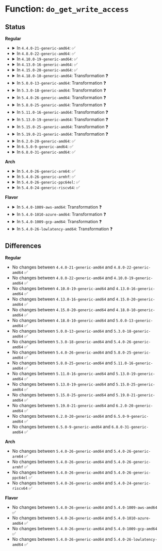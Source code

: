 # Function: <code>do_get_write_access</code>

## Status
<b>Regular</b>
<ul>
<li>
<details>
<summary>In <code>4.4.0-21-generic-amd64</code>: ✅</summary>

```c
int do_get_write_access(handle_t * handle, struct journal_head * jh, int force_copy)
```

```json
{
  "name": "do_get_write_access",
  "collision_type": "Unique Static",
  "inline_type": "No",
  "funcs": [
    {
      "addr": 18446744071581893760,
      "name": "do_get_write_access",
      "external": false,
      "loc": "fs/jbd2/transaction.c:811",
      "file": "fs/jbd2/transaction.c",
      "inline": "seen, unknown",
      "caller_inline": [],
      "caller_func": [
        "fs/jbd2/transaction.c:jbd2_journal_get_write_access",
        "fs/jbd2/transaction.c:jbd2_journal_get_undo_access"
      ]
    }
  ],
  "symbols": [
    {
      "addr": 18446744071581893760,
      "name": "do_get_write_access",
      "section": ".text",
      "bind": "STB_LOCAL",
      "size": 1158
    }
  ]
}
```
</details>
</li>
<li>
<details>
<summary>In <code>4.8.0-22-generic-amd64</code>: ✅</summary>

```c
int do_get_write_access(handle_t * handle, struct journal_head * jh, int force_copy)
```

```json
{
  "name": "do_get_write_access",
  "collision_type": "Unique Static",
  "inline_type": "No",
  "funcs": [
    {
      "addr": 18446744071582081232,
      "name": "do_get_write_access",
      "external": false,
      "loc": "fs/jbd2/transaction.c:808",
      "file": "fs/jbd2/transaction.c",
      "inline": "seen, unknown",
      "caller_inline": [],
      "caller_func": [
        "fs/jbd2/transaction.c:jbd2_journal_get_undo_access",
        "fs/jbd2/transaction.c:jbd2_journal_get_write_access"
      ]
    }
  ],
  "symbols": [
    {
      "addr": 18446744071582081232,
      "name": "do_get_write_access",
      "section": ".text",
      "bind": "STB_LOCAL",
      "size": 1088
    }
  ]
}
```
</details>
</li>
<li>
<details>
<summary>In <code>4.10.0-19-generic-amd64</code>: ✅</summary>

```c
int do_get_write_access(handle_t * handle, struct journal_head * jh, int force_copy)
```

```json
{
  "name": "do_get_write_access",
  "collision_type": "Unique Static",
  "inline_type": "No",
  "funcs": [
    {
      "addr": 18446744071582171328,
      "name": "do_get_write_access",
      "external": false,
      "loc": "fs/jbd2/transaction.c:810",
      "file": "fs/jbd2/transaction.c",
      "inline": "seen, unknown",
      "caller_inline": [],
      "caller_func": [
        "fs/jbd2/transaction.c:jbd2_journal_get_undo_access",
        "fs/jbd2/transaction.c:jbd2_journal_get_write_access"
      ]
    }
  ],
  "symbols": [
    {
      "addr": 18446744071582171328,
      "name": "do_get_write_access",
      "section": ".text",
      "bind": "STB_LOCAL",
      "size": 1085
    }
  ]
}
```
</details>
</li>
<li>
<details>
<summary>In <code>4.13.0-16-generic-amd64</code>: ✅</summary>

```c
int do_get_write_access(handle_t * handle, struct journal_head * jh, int force_copy)
```

```json
{
  "name": "do_get_write_access",
  "collision_type": "Unique Static",
  "inline_type": "No",
  "funcs": [
    {
      "addr": 18446744071582257856,
      "name": "do_get_write_access",
      "external": false,
      "loc": "fs/jbd2/transaction.c:823",
      "file": "fs/jbd2/transaction.c",
      "inline": "seen, unknown",
      "caller_inline": [],
      "caller_func": [
        "fs/jbd2/transaction.c:jbd2_journal_get_undo_access",
        "fs/jbd2/transaction.c:jbd2_journal_get_write_access"
      ]
    }
  ],
  "symbols": [
    {
      "addr": 18446744071582257856,
      "name": "do_get_write_access",
      "section": ".text",
      "bind": "STB_LOCAL",
      "size": 1076
    }
  ]
}
```
</details>
</li>
<li>
<details>
<summary>In <code>4.15.0-20-generic-amd64</code>: ✅</summary>

```c
int do_get_write_access(handle_t * handle, struct journal_head * jh, int force_copy)
```

```json
{
  "name": "do_get_write_access",
  "collision_type": "Unique Static",
  "inline_type": "No",
  "funcs": [
    {
      "addr": 18446744071582406896,
      "name": "do_get_write_access",
      "external": false,
      "loc": "fs/jbd2/transaction.c:826",
      "file": "fs/jbd2/transaction.c",
      "inline": "seen, unknown",
      "caller_inline": [],
      "caller_func": [
        "fs/jbd2/transaction.c:jbd2_journal_get_undo_access",
        "fs/jbd2/transaction.c:jbd2_journal_get_write_access"
      ]
    }
  ],
  "symbols": [
    {
      "addr": 18446744071582406896,
      "name": "do_get_write_access",
      "section": ".text",
      "bind": "STB_LOCAL",
      "size": 1080
    }
  ]
}
```
</details>
</li>
<li>
<details>
<summary>In <code>4.18.0-10-generic-amd64</code>: Transformation ❓</summary>

```c
int do_get_write_access(handle_t * handle, struct journal_head * jh, int force_copy)
```

```json
{
  "name": "do_get_write_access",
  "collision_type": "Unique Static",
  "inline_type": "No",
  "funcs": [
    {
      "addr": 0,
      "name": "do_get_write_access",
      "external": false,
      "loc": "fs/jbd2/transaction.c:822",
      "file": "fs/jbd2/transaction.c",
      "inline": "seen, unknown",
      "caller_inline": [],
      "caller_func": [
        "fs/jbd2/transaction.c:jbd2_journal_get_undo_access",
        "fs/jbd2/transaction.c:jbd2_journal_get_write_access"
      ]
    }
  ],
  "symbols": [
    {
      "addr": 18446744071582597216,
      "name": "do_get_write_access",
      "section": ".text",
      "bind": "STB_LOCAL",
      "size": 1014
    },
    {
      "addr": 18446744071582601884,
      "name": "do_get_write_access.cold.18",
      "section": ".text",
      "bind": "STB_LOCAL",
      "size": 84
    }
  ]
}
```
</details>
</li>
<li>
<details>
<summary>In <code>5.0.0-13-generic-amd64</code>: Transformation ❓</summary>

```c
int do_get_write_access(handle_t * handle, struct journal_head * jh, int force_copy)
```

```json
{
  "name": "do_get_write_access",
  "collision_type": "Unique Static",
  "inline_type": "No",
  "funcs": [
    {
      "addr": 0,
      "name": "do_get_write_access",
      "external": false,
      "loc": "fs/jbd2/transaction.c:855",
      "file": "fs/jbd2/transaction.c",
      "inline": "seen, unknown",
      "caller_inline": [],
      "caller_func": [
        "fs/jbd2/transaction.c:jbd2_journal_get_undo_access",
        "fs/jbd2/transaction.c:jbd2_journal_get_write_access"
      ]
    }
  ],
  "symbols": [
    {
      "addr": 18446744071582698928,
      "name": "do_get_write_access",
      "section": ".text",
      "bind": "STB_LOCAL",
      "size": 1014
    },
    {
      "addr": 18446744071582703627,
      "name": "do_get_write_access.cold.19",
      "section": ".text",
      "bind": "STB_LOCAL",
      "size": 84
    }
  ]
}
```
</details>
</li>
<li>
<details>
<summary>In <code>5.3.0-18-generic-amd64</code>: Transformation ❓</summary>

```c
int do_get_write_access(handle_t * handle, struct journal_head * jh, int force_copy)
```

```json
{
  "name": "do_get_write_access",
  "collision_type": "Unique Static",
  "inline_type": "No",
  "funcs": [
    {
      "addr": 0,
      "name": "do_get_write_access",
      "external": false,
      "loc": "fs/jbd2/transaction.c:855",
      "file": "fs/jbd2/transaction.c",
      "inline": "seen, unknown",
      "caller_inline": [],
      "caller_func": [
        "fs/jbd2/transaction.c:jbd2_journal_get_undo_access",
        "fs/jbd2/transaction.c:jbd2_journal_get_write_access"
      ]
    }
  ],
  "symbols": [
    {
      "addr": 18446744071582871584,
      "name": "do_get_write_access",
      "section": ".text",
      "bind": "STB_LOCAL",
      "size": 1075
    },
    {
      "addr": 18446744071582876770,
      "name": "do_get_write_access.cold",
      "section": ".text",
      "bind": "STB_LOCAL",
      "size": 76
    }
  ]
}
```
</details>
</li>
<li>
<details>
<summary>In <code>5.4.0-26-generic-amd64</code>: Transformation ❓</summary>

```c
int do_get_write_access(handle_t * handle, struct journal_head * jh, int force_copy)
```

```json
{
  "name": "do_get_write_access",
  "collision_type": "Unique Static",
  "inline_type": "No",
  "funcs": [
    {
      "addr": 0,
      "name": "do_get_write_access",
      "external": false,
      "loc": "fs/jbd2/transaction.c:858",
      "file": "fs/jbd2/transaction.c",
      "inline": "seen, unknown",
      "caller_inline": [],
      "caller_func": [
        "fs/jbd2/transaction.c:jbd2_journal_get_undo_access",
        "fs/jbd2/transaction.c:jbd2_journal_get_write_access"
      ]
    }
  ],
  "symbols": [
    {
      "addr": 18446744071582978320,
      "name": "do_get_write_access",
      "section": ".text",
      "bind": "STB_LOCAL",
      "size": 986
    },
    {
      "addr": 18446744071582983261,
      "name": "do_get_write_access.cold",
      "section": ".text",
      "bind": "STB_LOCAL",
      "size": 76
    }
  ]
}
```
</details>
</li>
<li>
<details>
<summary>In <code>5.8.0-25-generic-amd64</code>: Transformation ❓</summary>

```c
int do_get_write_access(handle_t * handle, struct journal_head * jh, int force_copy)
```

```json
{
  "name": "do_get_write_access",
  "collision_type": "Unique Static",
  "inline_type": "No",
  "funcs": [
    {
      "addr": 0,
      "name": "do_get_write_access",
      "external": false,
      "loc": "fs/jbd2/transaction.c:937",
      "file": "fs/jbd2/transaction.c",
      "inline": "seen, unknown",
      "caller_inline": [],
      "caller_func": [
        "fs/jbd2/transaction.c:jbd2_journal_get_undo_access",
        "fs/jbd2/transaction.c:jbd2_journal_get_write_access"
      ]
    }
  ],
  "symbols": [
    {
      "addr": 18446744071583294928,
      "name": "do_get_write_access",
      "section": ".text",
      "bind": "STB_LOCAL",
      "size": 860
    },
    {
      "addr": 18446744071583299616,
      "name": "do_get_write_access.cold",
      "section": ".text",
      "bind": "STB_LOCAL",
      "size": 25
    }
  ]
}
```
</details>
</li>
<li>
<details>
<summary>In <code>5.11.0-16-generic-amd64</code>: Transformation ❓</summary>

```c
int do_get_write_access(handle_t * handle, struct journal_head * jh, int force_copy)
```

```json
{
  "name": "do_get_write_access",
  "collision_type": "Unique Static",
  "inline_type": "No",
  "funcs": [
    {
      "addr": 0,
      "name": "do_get_write_access",
      "external": false,
      "loc": "fs/jbd2/transaction.c:939",
      "file": "fs/jbd2/transaction.c",
      "inline": "seen, unknown",
      "caller_inline": [],
      "caller_func": [
        "fs/jbd2/transaction.c:jbd2_journal_get_undo_access",
        "fs/jbd2/transaction.c:jbd2_journal_get_write_access"
      ]
    }
  ],
  "symbols": [
    {
      "addr": 18446744071583410288,
      "name": "do_get_write_access",
      "section": ".text",
      "bind": "STB_LOCAL",
      "size": 788
    },
    {
      "addr": 18446744071591349188,
      "name": "do_get_write_access.cold",
      "section": ".text",
      "bind": "STB_LOCAL",
      "size": 25
    }
  ]
}
```
</details>
</li>
<li>
<details>
<summary>In <code>5.13.0-19-generic-amd64</code>: Transformation ❓</summary>

```c
int do_get_write_access(handle_t * handle, struct journal_head * jh, int force_copy)
```

```json
{
  "name": "do_get_write_access",
  "collision_type": "Unique Static",
  "inline_type": "No",
  "funcs": [
    {
      "addr": 0,
      "name": "do_get_write_access",
      "external": false,
      "loc": "fs/jbd2/transaction.c:944",
      "file": "fs/jbd2/transaction.c",
      "inline": "seen, unknown",
      "caller_inline": [],
      "caller_func": [
        "fs/jbd2/transaction.c:jbd2_journal_get_undo_access",
        "fs/jbd2/transaction.c:jbd2_journal_get_write_access"
      ]
    }
  ],
  "symbols": [
    {
      "addr": 18446744071583432960,
      "name": "do_get_write_access",
      "section": ".text",
      "bind": "STB_LOCAL",
      "size": 972
    },
    {
      "addr": 18446744071591291977,
      "name": "do_get_write_access.cold",
      "section": ".text",
      "bind": "STB_LOCAL",
      "size": 84
    }
  ]
}
```
</details>
</li>
<li>
<details>
<summary>In <code>5.15.0-25-generic-amd64</code>: Transformation ❓</summary>

```c
int do_get_write_access(handle_t * handle, struct journal_head * jh, int force_copy)
```

```json
{
  "name": "do_get_write_access",
  "collision_type": "Unique Static",
  "inline_type": "No",
  "funcs": [
    {
      "addr": 0,
      "name": "do_get_write_access",
      "external": false,
      "loc": "fs/jbd2/transaction.c:961",
      "file": "fs/jbd2/transaction.c",
      "inline": "seen, unknown",
      "caller_inline": [],
      "caller_func": [
        "fs/jbd2/transaction.c:jbd2_journal_get_undo_access",
        "fs/jbd2/transaction.c:jbd2_journal_get_write_access"
      ]
    }
  ],
  "symbols": [
    {
      "addr": 18446744071583782272,
      "name": "do_get_write_access",
      "section": ".text",
      "bind": "STB_LOCAL",
      "size": 975
    },
    {
      "addr": 18446744071592273037,
      "name": "do_get_write_access.cold",
      "section": ".text",
      "bind": "STB_LOCAL",
      "size": 84
    }
  ]
}
```
</details>
</li>
<li>
<details>
<summary>In <code>5.19.0-21-generic-amd64</code>: Transformation ❓</summary>

```c
int do_get_write_access(handle_t * handle, struct journal_head * jh, int force_copy)
```

```json
{
  "name": "do_get_write_access",
  "collision_type": "Unique Static",
  "inline_type": "No",
  "funcs": [
    {
      "addr": 0,
      "name": "do_get_write_access",
      "external": false,
      "loc": "fs/jbd2/transaction.c:970",
      "file": "fs/jbd2/transaction.c",
      "inline": "seen, unknown",
      "caller_inline": [],
      "caller_func": [
        "fs/jbd2/transaction.c:jbd2_journal_get_undo_access",
        "fs/jbd2/transaction.c:jbd2_journal_get_write_access"
      ]
    }
  ],
  "symbols": [
    {
      "addr": 18446744071584345840,
      "name": "do_get_write_access",
      "section": ".text",
      "bind": "STB_LOCAL",
      "size": 806
    },
    {
      "addr": 18446744071594054937,
      "name": "do_get_write_access.cold",
      "section": ".text",
      "bind": "STB_LOCAL",
      "size": 25
    }
  ]
}
```
</details>
</li>
<li>
<details>
<summary>In <code>6.2.0-20-generic-amd64</code>: ✅</summary>

```c
int do_get_write_access(handle_t * handle, struct journal_head * jh, int force_copy)
```

```json
{
  "name": "do_get_write_access",
  "collision_type": "Unique Static",
  "inline_type": "No",
  "funcs": [
    {
      "addr": 18446744071584995568,
      "name": "do_get_write_access",
      "external": false,
      "loc": "fs/jbd2/transaction.c:970",
      "file": "fs/jbd2/transaction.c",
      "inline": "seen, unknown",
      "caller_inline": [],
      "caller_func": [
        "fs/jbd2/transaction.c:jbd2_journal_get_undo_access",
        "fs/jbd2/transaction.c:jbd2_journal_get_write_access"
      ]
    }
  ],
  "symbols": [
    {
      "addr": 18446744071584995568,
      "name": "do_get_write_access",
      "section": ".text",
      "bind": "STB_LOCAL",
      "size": 821
    }
  ]
}
```
</details>
</li>
<li>
<details>
<summary>In <code>6.5.0-9-generic-amd64</code>: ✅</summary>

```c
int do_get_write_access(handle_t * handle, struct journal_head * jh, int force_copy)
```

```json
{
  "name": "do_get_write_access",
  "collision_type": "Unique Static",
  "inline_type": "No",
  "funcs": [
    {
      "addr": 18446744071585223536,
      "name": "do_get_write_access",
      "external": false,
      "loc": "fs/jbd2/transaction.c:970",
      "file": "fs/jbd2/transaction.c",
      "inline": "seen, unknown",
      "caller_inline": [],
      "caller_func": [
        "fs/jbd2/transaction.c:jbd2_journal_get_undo_access",
        "fs/jbd2/transaction.c:jbd2_journal_get_write_access"
      ]
    }
  ],
  "symbols": [
    {
      "addr": 18446744071585223536,
      "name": "do_get_write_access",
      "section": ".text",
      "bind": "STB_LOCAL",
      "size": 825
    }
  ]
}
```
</details>
</li>
<li>
<details>
<summary>In <code>6.8.0-31-generic-amd64</code>: ✅</summary>

```c
int do_get_write_access(handle_t * handle, struct journal_head * jh, int force_copy)
```

```json
{
  "name": "do_get_write_access",
  "collision_type": "Unique Static",
  "inline_type": "No",
  "funcs": [
    {
      "addr": 18446744071585456480,
      "name": "do_get_write_access",
      "external": false,
      "loc": "fs/jbd2/transaction.c:966",
      "file": "fs/jbd2/transaction.c",
      "inline": "seen, unknown",
      "caller_inline": [],
      "caller_func": [
        "fs/jbd2/transaction.c:jbd2_journal_get_undo_access",
        "fs/jbd2/transaction.c:jbd2_journal_get_write_access"
      ]
    }
  ],
  "symbols": [
    {
      "addr": 18446744071585456480,
      "name": "do_get_write_access",
      "section": ".text",
      "bind": "STB_LOCAL",
      "size": 822
    }
  ]
}
```
</details>
</li>
</ul>
<b>Arch</b>
<ul>
<li>
<details>
<summary>In <code>5.4.0-26-generic-arm64</code>: ✅</summary>

```c
int do_get_write_access(handle_t * handle, struct journal_head * jh, int force_copy)
```

```json
{
  "name": "do_get_write_access",
  "collision_type": "Unique Static",
  "inline_type": "No",
  "funcs": [
    {
      "addr": 18446603336494657408,
      "name": "do_get_write_access",
      "external": false,
      "loc": "fs/jbd2/transaction.c:858",
      "file": "fs/jbd2/transaction.c",
      "inline": "seen, unknown",
      "caller_inline": [],
      "caller_func": [
        "fs/jbd2/transaction.c:jbd2_journal_get_undo_access",
        "fs/jbd2/transaction.c:jbd2_journal_get_write_access"
      ]
    }
  ],
  "symbols": [
    {
      "addr": 18446603336494657408,
      "name": "do_get_write_access",
      "section": ".text",
      "bind": "STB_LOCAL",
      "size": 1288
    }
  ]
}
```
</details>
</li>
<li>
<details>
<summary>In <code>5.4.0-26-generic-armhf</code>: ✅</summary>

```c
int do_get_write_access(handle_t * handle, struct journal_head * jh, int force_copy)
```

```json
{
  "name": "do_get_write_access",
  "collision_type": "Unique Static",
  "inline_type": "No",
  "funcs": [
    {
      "addr": 3228100896,
      "name": "do_get_write_access",
      "external": false,
      "loc": "fs/jbd2/transaction.c:858",
      "file": "fs/jbd2/transaction.c",
      "inline": "seen, unknown",
      "caller_inline": [],
      "caller_func": [
        "fs/jbd2/transaction.c:jbd2_journal_get_undo_access",
        "fs/jbd2/transaction.c:jbd2_journal_get_write_access"
      ]
    }
  ],
  "symbols": [
    {
      "addr": 3228100896,
      "name": "do_get_write_access",
      "section": ".text",
      "bind": "STB_LOCAL",
      "size": 1312
    }
  ]
}
```
</details>
</li>
<li>
<details>
<summary>In <code>5.4.0-26-generic-ppc64el</code>: ✅</summary>

```c
int do_get_write_access(handle_t * handle, struct journal_head * jh, int force_copy)
```

```json
{
  "name": "do_get_write_access",
  "collision_type": "Unique Static",
  "inline_type": "No",
  "funcs": [
    {
      "addr": 13835058055288471536,
      "name": "do_get_write_access",
      "external": false,
      "loc": "fs/jbd2/transaction.c:858",
      "file": "fs/jbd2/transaction.c",
      "inline": "seen, unknown",
      "caller_inline": [],
      "caller_func": [
        "fs/jbd2/transaction.c:jbd2_journal_get_undo_access",
        "fs/jbd2/transaction.c:jbd2_journal_get_write_access"
      ]
    }
  ],
  "symbols": [
    {
      "addr": 13835058055288471536,
      "name": "do_get_write_access",
      "section": ".text",
      "bind": "STB_LOCAL",
      "size": 1508
    }
  ]
}
```
</details>
</li>
<li>
<details>
<summary>In <code>5.4.0-24-generic-riscv64</code>: ✅</summary>

```c
int do_get_write_access(handle_t * handle, struct journal_head * jh, int force_copy)
```

```json
{
  "name": "do_get_write_access",
  "collision_type": "Unique Static",
  "inline_type": "No",
  "funcs": [
    {
      "addr": 18446743936274022150,
      "name": "do_get_write_access",
      "external": false,
      "loc": "fs/jbd2/transaction.c:858",
      "file": "fs/jbd2/transaction.c",
      "inline": "seen, unknown",
      "caller_inline": [],
      "caller_func": [
        "fs/jbd2/transaction.c:jbd2_journal_get_undo_access",
        "fs/jbd2/transaction.c:jbd2_journal_get_write_access"
      ]
    }
  ],
  "symbols": [
    {
      "addr": 18446743936274022150,
      "name": "do_get_write_access",
      "section": ".text",
      "bind": "STB_LOCAL",
      "size": 1070
    }
  ]
}
```
</details>
</li>
</ul>
<b>Flavor</b>
<ul>
<li>
<details>
<summary>In <code>5.4.0-1009-aws-amd64</code>: Transformation ❓</summary>

```c
int do_get_write_access(handle_t * handle, struct journal_head * jh, int force_copy)
```

```json
{
  "name": "do_get_write_access",
  "collision_type": "Unique Static",
  "inline_type": "No",
  "funcs": [
    {
      "addr": 0,
      "name": "do_get_write_access",
      "external": false,
      "loc": "fs/jbd2/transaction.c:858",
      "file": "fs/jbd2/transaction.c",
      "inline": "seen, unknown",
      "caller_inline": [],
      "caller_func": [
        "fs/jbd2/transaction.c:jbd2_journal_get_undo_access",
        "fs/jbd2/transaction.c:jbd2_journal_get_write_access"
      ]
    }
  ],
  "symbols": [
    {
      "addr": 18446744071582947056,
      "name": "do_get_write_access",
      "section": ".text",
      "bind": "STB_LOCAL",
      "size": 986
    },
    {
      "addr": 18446744071582951997,
      "name": "do_get_write_access.cold",
      "section": ".text",
      "bind": "STB_LOCAL",
      "size": 76
    }
  ]
}
```
</details>
</li>
<li>
<details>
<summary>In <code>5.4.0-1010-azure-amd64</code>: Transformation ❓</summary>

```c
int do_get_write_access(handle_t * handle, struct journal_head * jh, int force_copy)
```

```json
{
  "name": "do_get_write_access",
  "collision_type": "Unique Static",
  "inline_type": "No",
  "funcs": [
    {
      "addr": 0,
      "name": "do_get_write_access",
      "external": false,
      "loc": "fs/jbd2/transaction.c:858",
      "file": "fs/jbd2/transaction.c",
      "inline": "seen, unknown",
      "caller_inline": [],
      "caller_func": [
        "fs/jbd2/transaction.c:jbd2_journal_get_undo_access",
        "fs/jbd2/transaction.c:jbd2_journal_get_write_access"
      ]
    }
  ],
  "symbols": [
    {
      "addr": 18446744071582884208,
      "name": "do_get_write_access",
      "section": ".text",
      "bind": "STB_LOCAL",
      "size": 986
    },
    {
      "addr": 18446744071582889149,
      "name": "do_get_write_access.cold",
      "section": ".text",
      "bind": "STB_LOCAL",
      "size": 76
    }
  ]
}
```
</details>
</li>
<li>
<details>
<summary>In <code>5.4.0-1009-gcp-amd64</code>: Transformation ❓</summary>

```c
int do_get_write_access(handle_t * handle, struct journal_head * jh, int force_copy)
```

```json
{
  "name": "do_get_write_access",
  "collision_type": "Unique Static",
  "inline_type": "No",
  "funcs": [
    {
      "addr": 0,
      "name": "do_get_write_access",
      "external": false,
      "loc": "fs/jbd2/transaction.c:858",
      "file": "fs/jbd2/transaction.c",
      "inline": "seen, unknown",
      "caller_inline": [],
      "caller_func": [
        "fs/jbd2/transaction.c:jbd2_journal_get_undo_access",
        "fs/jbd2/transaction.c:jbd2_journal_get_write_access"
      ]
    }
  ],
  "symbols": [
    {
      "addr": 18446744071582935664,
      "name": "do_get_write_access",
      "section": ".text",
      "bind": "STB_LOCAL",
      "size": 986
    },
    {
      "addr": 18446744071582940605,
      "name": "do_get_write_access.cold",
      "section": ".text",
      "bind": "STB_LOCAL",
      "size": 76
    }
  ]
}
```
</details>
</li>
<li>
<details>
<summary>In <code>5.4.0-26-lowlatency-amd64</code>: Transformation ❓</summary>

```c
int do_get_write_access(handle_t * handle, struct journal_head * jh, int force_copy)
```

```json
{
  "name": "do_get_write_access",
  "collision_type": "Unique Static",
  "inline_type": "No",
  "funcs": [
    {
      "addr": 0,
      "name": "do_get_write_access",
      "external": false,
      "loc": "fs/jbd2/transaction.c:858",
      "file": "fs/jbd2/transaction.c",
      "inline": "seen, unknown",
      "caller_inline": [],
      "caller_func": [
        "fs/jbd2/transaction.c:jbd2_journal_get_undo_access",
        "fs/jbd2/transaction.c:jbd2_journal_get_write_access"
      ]
    }
  ],
  "symbols": [
    {
      "addr": 18446744071583023104,
      "name": "do_get_write_access",
      "section": ".text",
      "bind": "STB_LOCAL",
      "size": 1140
    },
    {
      "addr": 18446744071583028700,
      "name": "do_get_write_access.cold",
      "section": ".text",
      "bind": "STB_LOCAL",
      "size": 76
    }
  ]
}
```
</details>
</li>
</ul>

## Differences
<b>Regular</b>
<ul>
<li>
No changes between <code>4.4.0-21-generic-amd64</code> and <code>4.8.0-22-generic-amd64</code> ✅
</li>
<li>
No changes between <code>4.8.0-22-generic-amd64</code> and <code>4.10.0-19-generic-amd64</code> ✅
</li>
<li>
No changes between <code>4.10.0-19-generic-amd64</code> and <code>4.13.0-16-generic-amd64</code> ✅
</li>
<li>
No changes between <code>4.13.0-16-generic-amd64</code> and <code>4.15.0-20-generic-amd64</code> ✅
</li>
<li>
No changes between <code>4.15.0-20-generic-amd64</code> and <code>4.18.0-10-generic-amd64</code> ✅
</li>
<li>
No changes between <code>4.18.0-10-generic-amd64</code> and <code>5.0.0-13-generic-amd64</code> ✅
</li>
<li>
No changes between <code>5.0.0-13-generic-amd64</code> and <code>5.3.0-18-generic-amd64</code> ✅
</li>
<li>
No changes between <code>5.3.0-18-generic-amd64</code> and <code>5.4.0-26-generic-amd64</code> ✅
</li>
<li>
No changes between <code>5.4.0-26-generic-amd64</code> and <code>5.8.0-25-generic-amd64</code> ✅
</li>
<li>
No changes between <code>5.8.0-25-generic-amd64</code> and <code>5.11.0-16-generic-amd64</code> ✅
</li>
<li>
No changes between <code>5.11.0-16-generic-amd64</code> and <code>5.13.0-19-generic-amd64</code> ✅
</li>
<li>
No changes between <code>5.13.0-19-generic-amd64</code> and <code>5.15.0-25-generic-amd64</code> ✅
</li>
<li>
No changes between <code>5.15.0-25-generic-amd64</code> and <code>5.19.0-21-generic-amd64</code> ✅
</li>
<li>
No changes between <code>5.19.0-21-generic-amd64</code> and <code>6.2.0-20-generic-amd64</code> ✅
</li>
<li>
No changes between <code>6.2.0-20-generic-amd64</code> and <code>6.5.0-9-generic-amd64</code> ✅
</li>
<li>
No changes between <code>6.5.0-9-generic-amd64</code> and <code>6.8.0-31-generic-amd64</code> ✅
</li>
</ul>
<b>Arch</b>
<ul>
<li>
No changes between <code>5.4.0-26-generic-amd64</code> and <code>5.4.0-26-generic-arm64</code> ✅
</li>
<li>
No changes between <code>5.4.0-26-generic-amd64</code> and <code>5.4.0-26-generic-armhf</code> ✅
</li>
<li>
No changes between <code>5.4.0-26-generic-amd64</code> and <code>5.4.0-26-generic-ppc64el</code> ✅
</li>
<li>
No changes between <code>5.4.0-26-generic-amd64</code> and <code>5.4.0-24-generic-riscv64</code> ✅
</li>
</ul>
<b>Flavor</b>
<ul>
<li>
No changes between <code>5.4.0-26-generic-amd64</code> and <code>5.4.0-1009-aws-amd64</code> ✅
</li>
<li>
No changes between <code>5.4.0-26-generic-amd64</code> and <code>5.4.0-1010-azure-amd64</code> ✅
</li>
<li>
No changes between <code>5.4.0-26-generic-amd64</code> and <code>5.4.0-1009-gcp-amd64</code> ✅
</li>
<li>
No changes between <code>5.4.0-26-generic-amd64</code> and <code>5.4.0-26-lowlatency-amd64</code> ✅
</li>
</ul>
